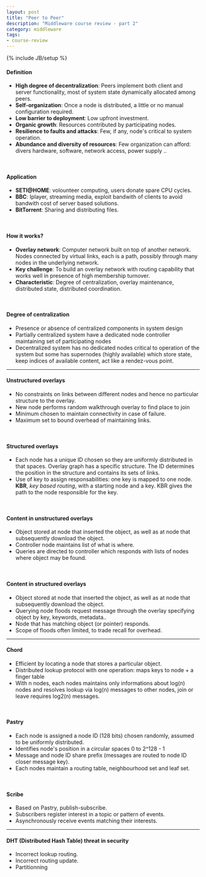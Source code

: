 ```yaml
---
layout: post
title: "Peer to Peer"
description: "Middleware course review - part 2"
category: middleware
tags: 
- course-review
---
```

{% include JB/setup %}

#### Definition

* **High degree of decentralization**: Peers implement both client and server functionality, most of system state dynamically allocated among peers.
* **Self-organization**: Once a node is distributed, a little or no manual configuration required.
* **Low barrier to deployment**: Low upfront investment.
* **Organic growth**: Resources contributed by participating nodes.
* **Resilience to faults and attacks**: Few, if any, node's critical to system operation.
* **Abundance and diversity of resources**: Few organization can afford: divers hardware, software, network access, power supply ..

<br/>

#### Application

* **SETI@HOME**: volounteer computing, users donate spare CPU cycles.
* **BBC**: Iplayer, streaming media, exploit bandwith of clients to avoid bandwith cost of server based solutions.
* **BitTorrent**: Sharing and distributing files.

<br/>

#### How it works?

* **Overlay network**: Computer network built on top of another network. Nodes connected by virtual links, each is a path, possibly through many nodes in the underlying network.
* **Key challenge**: To build an overlay network with routing capability that works well in presence of high membership turnover.
* **Characteristic**: Degree of centralization, overlay maintenance, distributed state, distributed coordination.

<br/>

#### Degree of centralization

* Presence or absence of centralized components in system design
* Partially centralized system have a dedicated node controller maintaining set of participating nodes
* Decentralized system has no dedicated nodes critical to operation of the system but some has supernodes (highly available) which store state, keep indices of available content, act like a rendez-vous point.

* * *

#### Unstructured overlays

* No constraints on links between different nodes and hence no particular structure to the overlay.
* New node performs random walkthrough overlay to find place to join
* Minimum chosen to maintain connectivity in case of failure.
* Maximum set to bound overhead of maintaining links.

<br/>

#### Structured overlays

* Each node has a unique ID chosen so they are uniformly distributed in that spaces. Overlay graph has a specific structure. The ID determines the position in the structure and contains its sets of links.
* Use of key to assign responsabilities: one key is mapped to one node. **KBR**, *key based routing*, with a starting node and a key. KBR gives the path to the node responsible for the key.

<br/>

#### Content in unstructured overlays

* Object stored at node that inserted the object, as well as at node that subsequently download the object.
* Controller node maintains list of what is where.
* Queries are directed to controller which responds with lists of nodes where object may be found.

<br/>

#### Content in structured overlays

* Object stored at node that inserted the object, as well as at node that subsequently download the object.
* Querying node floods request message through the overlay specifying object by key, keywords, metadata..
* Node that has matching object (or pointer) responds.
* Scope of floods often limited, to trade recall for overhead.

* * *

#### Chord

* Efficient by locating a node that stores a particular object.
* Distributed lookup protocol with one operation: maps keys to node + a finger table
* With n nodes, each nodes maintains only informations about log(n) nodes and resolves lookup via log(n) messages to other nodes, join or leave requires log2(n) messages. 

<br/>

#### Pastry

* Each node is assigned a node ID (128 bits) chosen randomly, assumed to be uniformly distributed.
* Identifies node's position in a circular spaces 0 to 2^128 - 1
* Message and node ID share prefix (messages are routed to node ID closer message key).
* Each nodes maintain a routing table, neighbourhood set and leaf set.

<br/>

#### Scribe

* Based on Pastry, publish-subscribe.
* Subscribers register interest in a topic or pattern of events.
* Asynchronously receive events matching their interests.

* * *

#### DHT (Distributed Hash Table) threat in security

* Incorrect lookup routing.
* Incorrect routing update.
* Partitionning